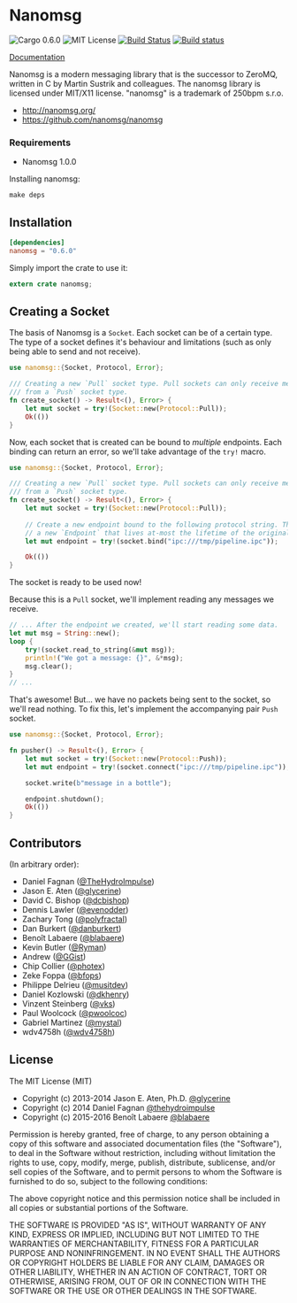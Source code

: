 # Nanomsg 

![Cargo 0.6.0](http://img.shields.io/badge/cargo-0.6.0-orange.svg?style=flat)
![MIT License](http://img.shields.io/npm/l/express.svg?style=flat)
[![Build Status](https://travis-ci.org/thehydroimpulse/nanomsg.rs.svg?branch=master)](https://travis-ci.org/thehydroimpulse/nanomsg.rs) 
[![Build status](https://ci.appveyor.com/api/projects/status/hwfjigfwyomc56u1?svg=true)](https://ci.appveyor.com/project/thehydroimpulse/nanomsg-rs)


[Documentation](http://thehydroimpulse.github.io/nanomsg.rs/nanomsg)

Nanomsg is a modern messaging library that is the successor to ZeroMQ, written in C by Martin Sustrik and colleagues. The nanomsg library is licensed under MIT/X11 license. "nanomsg" is a trademark of 250bpm s.r.o.

- http://nanomsg.org/
- https://github.com/nanomsg/nanomsg

### Requirements

* Nanomsg 1.0.0

Installing nanomsg:

```
make deps
```

## Installation

```toml
[dependencies]
nanomsg = "0.6.0"
```

Simply import the crate to use it:

```rust
extern crate nanomsg;
```

## Creating a Socket

The basis of Nanomsg is a `Socket`. Each socket can be of a certain type. The type of a socket defines it's behaviour and limitations (such as only being able to send and not receive).

```rust
use nanomsg::{Socket, Protocol, Error};

/// Creating a new `Pull` socket type. Pull sockets can only receive messages
/// from a `Push` socket type.
fn create_socket() -> Result<(), Error> {
    let mut socket = try!(Socket::new(Protocol::Pull));
    Ok(())
}
```

Now, each socket that is created can be bound to *multiple* endpoints. Each binding can return an error, so
we'll take advantage of the `try!` macro.

```rust
use nanomsg::{Socket, Protocol, Error};

/// Creating a new `Pull` socket type. Pull sockets can only receive messages
/// from a `Push` socket type.
fn create_socket() -> Result<(), Error> {
    let mut socket = try!(Socket::new(Protocol::Pull));
    
    // Create a new endpoint bound to the following protocol string. This returns
    // a new `Endpoint` that lives at-most the lifetime of the original socket.
    let mut endpoint = try!(socket.bind("ipc:///tmp/pipeline.ipc"));

    Ok(())
}
```

The socket is ready to be used now!

Because this is a `Pull` socket, we'll implement reading any messages we receive.

```rust
// ... After the endpoint we created, we'll start reading some data.
let mut msg = String::new();
loop {
    try!(socket.read_to_string(&mut msg));
    println!("We got a message: {}", &*msg);
    msg.clear();
}
// ...
```

That's awesome! But... we have no packets being sent to the socket, so we'll read nothing. To fix this, let's implement the accompanying pair `Push` socket.

```rust
use nanomsg::{Socket, Protocol, Error};

fn pusher() -> Result<(), Error> {
    let mut socket = try!(Socket::new(Protocol::Push));
    let mut endpoint = try!(socket.connect("ipc:///tmp/pipeline.ipc"));

    socket.write(b"message in a bottle");

    endpoint.shutdown();
    Ok(())
}
```

## Contributors

(In arbitrary order):

* Daniel Fagnan ([@TheHydroImpulse](https://github.com/thehydroimpulse))
* Jason E. Aten ([@glycerine](https://github.com/glycerine))
* David C. Bishop ([@dcbishop](https://github.com/dcbishop))
* Dennis Lawler ([@evenodder](https://github.com/evenodder))
* Zachary Tong ([@polyfractal](https://github.com/polyfractal))
* Dan Burkert ([@danburkert](https://github.com/danburkert))
* Benoît Labaere ([@blabaere](https://github.com/blabaere))
* Kevin Butler ([@Ryman](https://github.com/Ryman))
* Andrew ([@GGist](https://github.com/GGist))
* Chip Collier ([@photex](https://github.com/photex))
* Zeke Foppa ([@bfops](https://github.com/bfops))
* Philippe Delrieu ([@musitdev](https://github.com/musitdev))
* Daniel Kozlowski ([@dkhenry](https://github.com/dkhenry))
* Vinzent Steinberg ([@vks](https://github.com/vks))
* Paul Woolcock ([@pwoolcoc](https://github.com/pwoolcoc))
* Gabriel Martinez ([@mystal](https://github.com/mystal))
* wdv4758h ([@wdv4758h](https://github.com/wdv4758h))

## License

The MIT License (MIT)

* Copyright (c) 2013-2014 Jason E. Aten, Ph.D. [@glycerine](https://github.com/glycerine)
* Copyright (c) 2014 Daniel Fagnan [@thehydroimpulse](https://github.com/thehydroimpulse)
* Copyright (c) 2015-2016 Benoît Labaere [@blabaere](https://github.com/blabaere)

Permission is hereby granted, free of charge, to any person obtaining a copy
of this software and associated documentation files (the "Software"), to deal
in the Software without restriction, including without limitation the rights
to use, copy, modify, merge, publish, distribute, sublicense, and/or sell
copies of the Software, and to permit persons to whom the Software is
furnished to do so, subject to the following conditions:

The above copyright notice and this permission notice shall be included in
all copies or substantial portions of the Software.

THE SOFTWARE IS PROVIDED "AS IS", WITHOUT WARRANTY OF ANY KIND, EXPRESS OR
IMPLIED, INCLUDING BUT NOT LIMITED TO THE WARRANTIES OF MERCHANTABILITY,
FITNESS FOR A PARTICULAR PURPOSE AND NONINFRINGEMENT. IN NO EVENT SHALL THE
AUTHORS OR COPYRIGHT HOLDERS BE LIABLE FOR ANY CLAIM, DAMAGES OR OTHER
LIABILITY, WHETHER IN AN ACTION OF CONTRACT, TORT OR OTHERWISE, ARISING FROM,
OUT OF OR IN CONNECTION WITH THE SOFTWARE OR THE USE OR OTHER DEALINGS IN
THE SOFTWARE.
